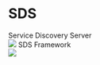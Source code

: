 # SDS
Service Discovery Server<br>
![](https://github.com/cube-group/SDS/blob/master/images/icon.png)
SDS Framework<br>
![](https://github.com/cube-group/SDS/blob/master/images/framework.png)